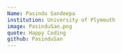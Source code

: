 ```yaml
---
Name: Pasindu Sandeepa
institution: University of Plymouth
image: PasinduSan.png
quote: Happy Coding
github: PasinduSan
---
```

